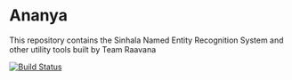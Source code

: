 # Ananya
This repository contains the Sinhala Named Entity Recognition System and other utility tools built by Team Raavana 


[![Build Status](https://travis-ci.org/teamRavana/Ananya.svg?branch=master)](https://travis-ci.org/teamRavana/Ananya)
